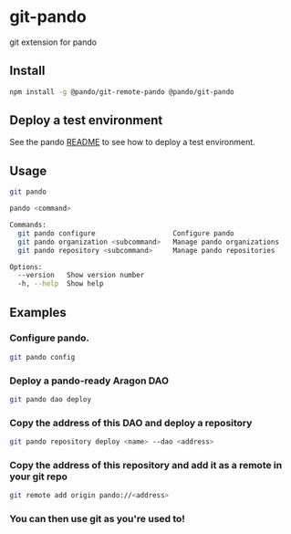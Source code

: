 # git-pando

git extension for pando

## Install

```bash
npm install -g @pando/git-remote-pando @pando/git-pando
```

## Deploy a test environment

See the pando [README](../..) to see how to deploy a test environment. 


## Usage

```bash
git pando
```

```bash
pando <command>

Commands:
  git pando configure                   Configure pando                [aliases: config]
  git pando organization <subcommand>   Manage pando organizations     [aliases: dao]
  git pando repository <subcommand>     Manage pando repositories      [aliases: repo]

Options:
  --version   Show version number                                      [boolean]
  -h, --help  Show help                                                [boolean]

```

## Examples

### Configure pando.

```bash
git pando config
```

### Deploy a pando-ready Aragon DAO

```bash
git pando dao deploy
```

### Copy the address of this DAO and deploy a repository

```bash
git pando repository deploy <name> --dao <address>
```

### Copy the address of this repository and add it as a remote in your git repo

```bash
git remote add origin pando://<address>
```

### You can then use git as you're used to!

